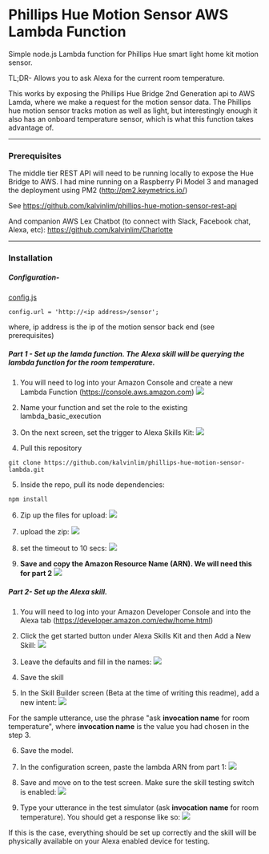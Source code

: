 # Phillips Hue Motion Sensor AWS Lambda Function

Simple node.js Lambda function for Phillips Hue smart light home kit motion sensor.

TL;DR- Allows you to ask Alexa for the current room temperature.

This works by exposing the Phillips Hue Bridge 2nd Generation api to AWS Lamda, where we make a request for the motion sensor data.  The Phillips hue motion sensor tracks motion as well as light, but interestingly enough it also has an onboard temperature sensor, which is what this function takes advantage of.

---
### Prerequisites

The middle tier REST API will need to be running locally to expose the Hue Bridge to AWS.  I had mine running on a Raspberry Pi Model 3 and managed the deployment using PM2 (http://pm2.keymetrics.io/)

See https://github.com/kalvinlim/phillips-hue-motion-sensor-rest-api

And companion AWS Lex Chatbot (to connect with Slack, Facebook chat, Alexa, etc): https://github.com/kalvinlim/Charlotte

---
### Installation

##### Configuration-

[config.js](https://github.com/kalvinlim/phillips-hue-motion-sensor-lambda/blob/master/config.js)

```
config.url = 'http://<ip address>/sensor';
```

where, ip address is the ip of the motion sensor back end (see prerequisites)

##### Part 1 - Set up the lamda function.  The Alexa skill will be querying the lambda function for the room temperature. 

1. You will need to log into your Amazon Console and create a new Lambda Function (https://console.aws.amazon.com)
![](images/init.png?raw=true)

2. Name your function and set the role to the existing lambda_basic_execution

3. On the next screen, set the trigger to Alexa Skills Kit:
![](images/triggers.png?raw=true)

4. Pull this repository
```
git clone https://github.com/kalvinlim/phillips-hue-motion-sensor-lambda.git
```
5.  Inside the repo, pull its node dependencies:
```
npm install
```

6. Zip up the files for upload:
![](images/compress.png?raw=true)

7. upload the zip:
![](images/upload.png?raw=true)

8. set the timeout to 10 secs:
![](images/timeout.png?raw=true)

9. **Save and copy the Amazon Resource Name (ARN). We will need this for part 2**
![](images/arn.png?raw=true)

##### Part 2- Set up the Alexa skill.

1. You will need to log into your Amazon Developer Console and into the Alexa tab (https://developer.amazon.com/edw/home.html)

2. Click the get started button under Alexa Skills Kit and then Add a New Skill:
![](images/alexa_skills_kit.png?raw=true)

3. Leave the defaults and fill in the names:
![](images/new_skill.png?raw=true)

4. Save the skill

5. In the Skill Builder screen (Beta at the time of writing this readme), add a new intent:
![](images/intent.png?raw=true)

For the sample utterance, use the phrase "ask **invocation name** for room temperature", where **invocation name** is the value you had chosen in the step 3.

6. Save the model.

7. In the configuration screen, paste the lambda ARN from part 1:
![](images/config.png?raw=true)

8. Save and move on to the test screen. Make sure the skill testing switch is enabled:
![](images/enable_test.png?raw=true)

9. Type your utterance in the test simulator (ask **invocation name** for room temperature). You should get a response like so:
![](images/test.png?raw=true)

If this is the case, everything should be set up correctly and the skill will be physically available on your Alexa enabled device for testing.
